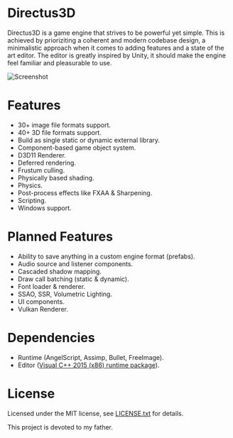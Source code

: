# Directus3D
Directus3D is a game engine that strives to be powerful yet simple. This is achieved by prioriziting a coherent and modern codebase design, a minimalistic 
approach when it comes to adding features and a state of the art editor. The editor is greatly inspired by Unity, it should make the engine feel familiar and pleasurable to use.

![Screenshot](https://raw.githubusercontent.com/PanosK92/Directus3D/master/Directus3D/Assets/screenshot.jpg)

# Features
- 30+ image file formats support.
- 40+ 3D file formats support.
- Build as single static or dynamic external library.
- Component-based game object system.
- D3D11 Renderer.
- Deferred rendering.
- Frustum culling.
- Physically based shading.
- Physics.
- Post-process effects like FXAA & Sharpening.
- Scripting.
- Windows support.

# Planned Features
- Ability to save anything in a custom engine format (prefabs).
- Audio source and listener components.
- Cascaded shadow mapping.
- Draw call batching (static & dynamic).
- Font loader & renderer.
- SSAO, SSR, Volumetric Lighting.
- UI components.
- Vulkan Renderer.

# Dependencies
- Runtime (AngelScript, Assimp, Bullet, FreeImage).
- Editor ([Visual C++ 2015 (x86) runtime package](https://www.microsoft.com/en-us/download/details.aspx?id=48145)).

# License
Licensed under the MIT license, see [LICENSE.txt](https://github.com/PanosK92/Directus3D/blob/master/LICENSE.txt) for details.


This project is devoted to my father.
